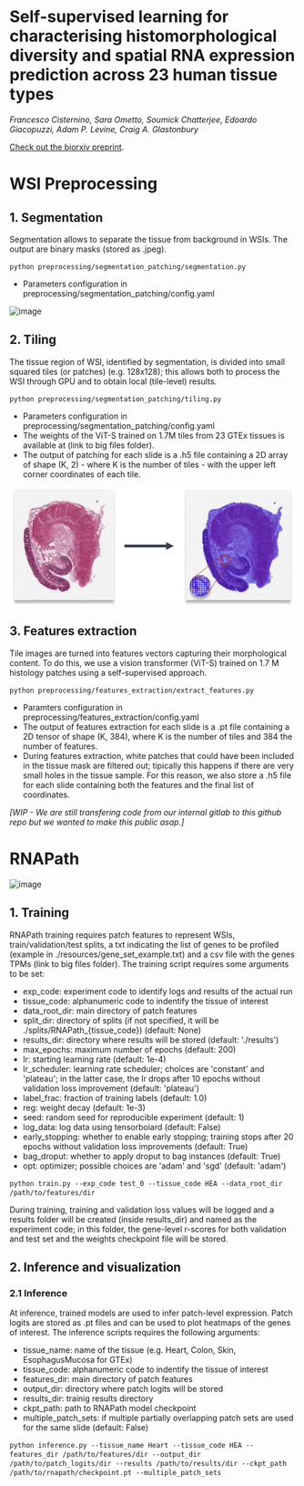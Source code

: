 # Self-supervised learning for characterising histomorphological diversity and spatial RNA expression prediction across 23 human tissue types
_Francesco Cisternino, Sara Ometto, Soumick Chatterjee, Edoardo Giacopuzzi, Adam P. Levine, Craig A. Glastonbury_

[Check out the biorxiv preprint](https://www.biorxiv.org/content/10.1101/2023.08.22.554251v1).

# WSI Preprocessing
## 1. Segmentation
Segmentation allows to separate the tissue from background in WSIs. The output are binary masks (stored as .jpeg).
```
python preprocessing/segmentation_patching/segmentation.py
```
* Parameters configuration in preprocessing/segmentation_patching/config.yaml

![image](https://github.com/GlastonburyC/RNAPath/assets/115783390/aff88069-de35-4fcd-99a6-515985272cae)



## 2. Tiling
The tissue region of WSI, identified by segmentation, is divided into small squared tiles (or patches) (e.g. 128x128); this allows both to process the WSI through GPU and to obtain local (tile-level) results.
```
python preprocessing/segmentation_patching/tiling.py
```
* Parameters configuration in preprocessing/segmentation_patching/config.yaml
* The weights of the ViT-S trained on 1.7M tiles from 23 GTEx tissues is available at (link to big files folder).
* The output of patching for each slide is a .h5 file containing a 2D array of shape (K, 2) - where K is the number of tiles - with the upper left corner coordinates of each tile.

<img width="907" alt="image" src="imgs/263020413-3d2d3dfc-57b5-4e3f-9dd5-524773386d23.png">


## 3. Features extraction

Tile images are turned into features vectors capturing their morphological content. To do this, we use a vision transformer (ViT-S) trained on 1.7 M histology patches using a self-supervised approach.
```
python preprocessing/features_extraction/extract_features.py
```
* Paramters configuration in preprocessing/features_extraction/config.yaml
* The output of features extraction for each slide is a .pt file containing a 2D tensor of shape (K, 384), where K is the number of tiles and 384 the number of features.
* During features extraction, white patches that could have been included in the tissue mask are filtered out; tipically this happens if there are very small holes in the tissue sample. For this reason, we also store a .h5 file for each slide containing both the features and the final list of coordinates.

_[WIP - We are still transfering code from our internal gitlab to this github repo but we wanted to make this public asap.]_


# RNAPath

<img width="477" alt="image" src="https://github.com/GlastonburyC/RNAPath/assets/115783390/2c49a2d2-df71-44af-9cb4-15f7bb6d4c8a">


## 1. Training

RNAPath training requires patch features to represent WSIs, train/validation/test splits, a txt indicating the list of genes to be profiled (example in ./resources/gene_set_example.txt) and a csv file with the genes TPMs (link to big files folder).
The training script requires some arguments to be set:
* exp_code: experiment code to identify logs and results of the actual run
* tissue_code: alphanumeric code to indentify the tissue of interest
* data_root_dir: main directory of patch features
* split_dir: directory of splits (if not specified, it will be ./splits/RNAPath_{tissue_code}) (default: None)
* results_dir: directory where results will be stored (default: './results')
* max_epochs: maximum number of epochs (default: 200)
* lr: starting learning rate (default: 1e-4)
* lr_scheduler: learning rate scheduler; choices are 'constant' and 'plateau'; in the latter case, the lr drops after 10 epochs without validation loss improvement (default: 'plateau')
* label_frac: fraction of training labels (default: 1.0)
* reg: weight decay (default: 1e-3)
* seed: random seed for reproducible experiment (default: 1)
* log_data: log data using tensorboiard (default: False)
* early_stopping: whether to enable early stopping; training stops after 20 epochs without validation loss improvements (default: True)
* bag_droput: whether to apply droput to bag instances (default: True)
* opt: optimizer; possible choices are 'adam' and 'sgd' (default: 'adam')

```
python train.py --exp_code test_0 --tissue_code HEA --data_root_dir /path/to/features/dir
```

During training, training and validation loss values will be logged and a results folder will be created (inside results_dir) and named as the experiment code; in this folder, the gene-level r-scores for both validation and test set and the weights checkpoint file will be stored.

## 2. Inference and visualization

### 2.1 Inference

At inference, trained models are used to infer patch-level expression. Patch logits are stored as .pt files and can be used to plot heatmaps of the genes of interest.
The inference scripts requires the following arguments:

* tissue_name: name of the tissue (e.g. Heart, Colon, Skin, EsophagusMucosa for GTEx)
* tissue_code: alphanumeric code to indentify the tissue of interest
* features_dir: main directory of patch features
* output_dir: directory where patch logits will be stored
* results_dir: trainig results directory
* ckpt_path: path to RNAPath model checkpoint
* multiple_patch_sets: if multiple partially overlapping patch sets are used for the same slide (default: False)

```
python inference.py --tissue_name Heart --tissue_code HEA --features_dir /path/to/features/dir --output_dir /path/to/patch_logits/dir --results /path/to/results/dir --ckpt_path /path/to/rnapath/checkpoint.pt --multiple_patch_sets
```

